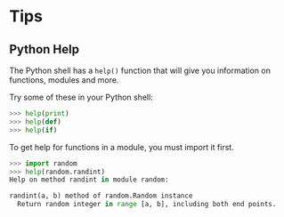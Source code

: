 Tips
====

Python Help
-----------

The Python shell has a `help()` function that will give you information on functions, modules and more.

Try some of these in your Python shell:

```python
>>> help(print)
>>> help(def)
>>> help(if)
```

To get help for functions in a module, you must import it first.

```python
>>> import random
>>> help(random.randint)
Help on method randint in module random:

randint(a, b) method of random.Random instance
  Return random integer in range [a, b], including both end points.
```

